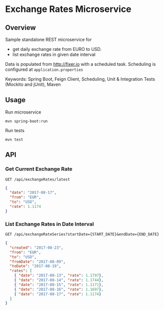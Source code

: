 # Exchange Rates Microservice

## Overview

Sample standalone REST microservice for 
* get daily exchange rate from EURO to USD.
* list exchange rates in given date interval

Data is populated from <http://fixer.io> with a scheduled task. Scheduling is configured at `application.properties`

Keywords: Spring Boot, Feign Client, Scheduling, Unit &amp; Integration Tests (Mockito and jUnit), Maven  

## Usage

Run microservice

```
mvn spring-boot:run
```

Run tests

```
mvn test
```

## API 

### Get Current Exchange Rate

```http
GET /api/exchangeRates/latest
```

```json
{
  "date": "2017-08-17",
  "from": "EUR",
  "to": "USD",
  "rate": 1.1174
}
```
### List Exchange Rates in Date Interval

```http
GET /api/exchangeRateSeries?startDate={START_DATE}&endDate={END_DATE}
```

```json
{
  "created": "2017-08-23",
  "from": "EUR",
  "to": "USD",
  "fromDate": "2017-08-09",
  "toDate": "2017-08-19",
  "rates": [
    { "date": "2017-08-13", "rate": 1.1797},
    { "date": "2017-08-14", "rate": 1.1744},
    { "date": "2017-08-15", "rate": 1.1171},
    { "date": "2017-08-16", "rate": 1.1697},
    { "date": "2017-08-17", "rate": 1.1174}
  ]
} 
```
